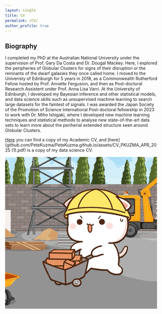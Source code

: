 ```yaml
---
layout: single
title: CV
permalink: /CV/
author_profile: true
---
```



## Biography
I completed my PhD at the Australian National University under the supervision of Prof. Gary Da Costa and Dr. Dougal Mackey. Here, I explored the peripheries of Globular Clusters for signs of their disruption or the remnants of the dwarf galaxies they once called home. I moved to the Univeristy of Edinburgh for 5 years in 2018,  as a Commonwealth Rutherford Fellow hosted by Prof. Annette Fergusion, and then as Post-doctoral Research Assistent under Prof. Anna Lisa Varri. At the University of Edinburgh, I developed my Bayesian inference and other statistical models, and data science skills such as unsupervised machine learning to search large datasets for the faintest of signals. I was awarded the Japan Society of the Promotion of Science International Post-doctoral fellowship in 2023 to work with Dr. Miho Ishigaki, where I developed new machine learning techniques and statistical methods to analyse new state-of-the-art data sets to learn more about the periherial extended structure seen around Globular Clusters.

[Here](github.com/PeteKuzma/PeteKuzma.github.io/assets/CV_PKUZMA_ACA_MAR2025.pdf) you can find a copy of my Academic CV, and [here](github.com/PeteKuzma/PeteKuzma.github.io/assets/CV_PKUZMA_APR_2025 (1).pdf) is a copy of my data science CV.

![Distant structures expected based on accretion event orbits](/assets/images/peach-cat-construction-worker.gif)
